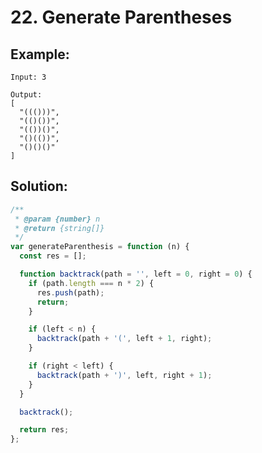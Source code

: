 # 22. Generate Parentheses

## Example:

    Input: 3

    Output:
    [
      "((()))",
      "(()())",
      "(())()",
      "()(())",
      "()()()"
    ]

## Solution:

```javascript
/**
 * @param {number} n
 * @return {string[]}
 */
var generateParenthesis = function (n) {
  const res = [];

  function backtrack(path = '', left = 0, right = 0) {
    if (path.length === n * 2) {
      res.push(path);
      return;
    }

    if (left < n) {
      backtrack(path + '(', left + 1, right);
    }

    if (right < left) {
      backtrack(path + ')', left, right + 1);
    }
  }

  backtrack();

  return res;
};
```
